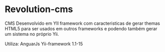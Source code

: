 Revolution-cms
=============

CMS Desenvolvido em YII framework com caracteristicas de gerar themas HTML5 para ser usados em outros frameworks e podendo também gerar um sistema no próprio Yii.

Utiliza:
AnguarJs
Yii-framework 1.1-15
